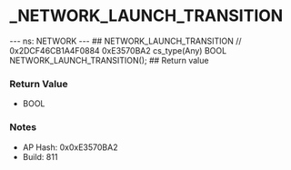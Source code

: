 # _NETWORK_LAUNCH_TRANSITION

--- ns: NETWORK --- ## NETWORK_LAUNCH_TRANSITION  // 0x2DCF46CB1A4F0884 0xE3570BA2 cs_type(Any) BOOL NETWORK_LAUNCH_TRANSITION();  ## Return value

### Return Value
* BOOL

### Notes
* AP Hash: 0x0xE3570BA2
* Build: 811

